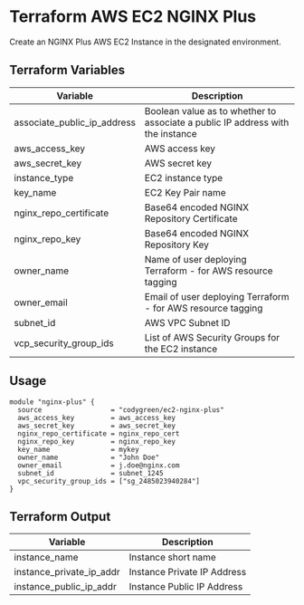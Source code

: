 # Terraform AWS EC2 NGINX Plus

Create an NGINX Plus AWS EC2 Instance in the designated environment.

## Terraform Variables

| Variable  | Description  |
|---|---|
| associate_public_ip_address | Boolean value as to whether to associate a public IP address with the instance |
| aws_access_key | AWS access key |
| aws_secret_key | AWS secret key |
| instance_type  |  EC2 instance type |
| key_name | EC2 Key Pair name  |
| nginx_repo_certificate | Base64 encoded NGINX Repository Certificate |
| nginx_repo_key | Base64 encoded NGINX Repository Key |
| owner_name  | Name of user deploying Terraform - for AWS resource tagging  |
| owner_email | Email of user deploying Terraform - for AWS resource tagging |
| subnet_id | AWS VPC Subnet ID |
| vcp_security_group_ids | List of AWS Security Groups for the EC2 instance |

## Usage

```hcl
module "nginx-plus" {
  source                 = "codygreen/ec2-nginx-plus"
  aws_access_key         = aws_access_key
  aws_secret_key         = aws_secret_key
  nginx_repo_certificate = nginx_repo_cert
  nginx_repo_key         = nginx_repo_key
  key_name               = mykey
  owner_name             = "John Doe"
  owner_email            = j.doe@nginx.com
  subnet_id              = subnet_1245
  vpc_security_group_ids = ["sg_2485023940284"]
}
```

## Terraform Output

| Variable  | Description  |
|---|---|
| instance_name | Instance short name |
| instance_private_ip_addr | Instance Private IP Address |
| instance_public_ip_addr | Instance Public IP Address |
